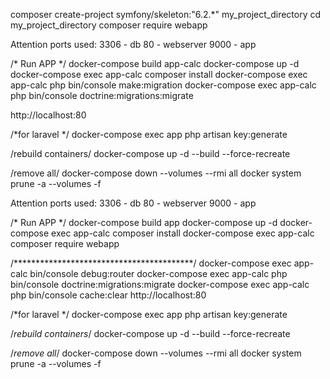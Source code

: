 
composer create-project symfony/skeleton:"6.2.*" my_project_directory
cd my_project_directory
composer require webapp

Attention ports used:
3306 - db 80 - webserver 9000 - app

/* Run APP */ 
docker-compose build app-calc
docker-compose up -d 
docker-compose exec app-calc composer install
docker-compose exec app-calc php bin/console make:migration
docker-compose exec app-calc php bin/console doctrine:migrations:migrate

http://localhost:80

/*for laravel */
docker-compose exec app php artisan key:generate

/rebuild containers/
docker-compose up -d --build --force-recreate

/remove all/
docker-compose down --volumes --rmi all
docker system prune -a --volumes -f


Attention ports used:
3306  - db
80    - webserver 
9000  - app

/*  Run  APP */
docker-compose build app
docker-compose up -d
docker-compose exec app-calc  composer install
docker-compose exec app-calc composer require webapp

/*****************************************/
docker-compose exec app-calc bin/console debug:router
docker-compose exec app-calc php bin/console doctrine:migrations:migrate
docker-compose exec app-calc php bin/console cache:clear 
http://localhost:80

/*for laravel */
docker-compose exec app php artisan key:generate

/*rebuild containers*/
docker-compose up -d --build --force-recreate

/*remove all*/
docker-compose down --volumes --rmi all
docker system prune -a --volumes -f
